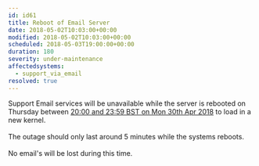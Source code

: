 ```yaml
---
id: id61
title: Reboot of Email Server
date: 2018-05-02T10:03:00+00:00
modified: 2018-05-02T10:03:00+00:00
scheduled: 2018-05-03T19:00:00+00:00
duration: 180
severity: under-maintenance
affectedsystems:
  - support_via_email
resolved: true
---
```


Support Email services will be unavailable while the server is rebooted on Thursday between [20:00 and 23:59 BST on Mon 30th Apr 2018](https://www.timeanddate.com/worldclock/fixedtime.html?iso=20180503T19&ah=4) to load in a new kernel.<br /><br />The outage should only last around 5 minutes while the systems reboots.<br /><br />No email's will be lost during this time.

